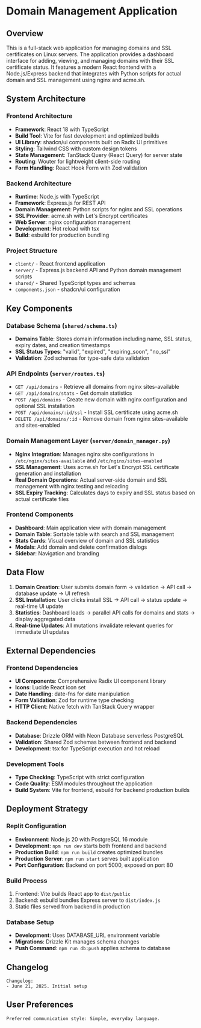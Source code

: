 # Domain Management Application

## Overview

This is a full-stack web application for managing domains and SSL certificates on Linux servers. The application provides a dashboard interface for adding, viewing, and managing domains with their SSL certificate status. It features a modern React frontend with a Node.js/Express backend that integrates with Python scripts for actual domain and SSL management using nginx and acme.sh.

## System Architecture

### Frontend Architecture
- **Framework**: React 18 with TypeScript
- **Build Tool**: Vite for fast development and optimized builds
- **UI Library**: shadcn/ui components built on Radix UI primitives
- **Styling**: Tailwind CSS with custom design tokens
- **State Management**: TanStack Query (React Query) for server state
- **Routing**: Wouter for lightweight client-side routing
- **Form Handling**: React Hook Form with Zod validation

### Backend Architecture
- **Runtime**: Node.js with TypeScript
- **Framework**: Express.js for REST API
- **Domain Management**: Python scripts for nginx and SSL operations
- **SSL Provider**: acme.sh with Let's Encrypt certificates
- **Web Server**: nginx configuration management
- **Development**: Hot reload with tsx
- **Build**: esbuild for production bundling

### Project Structure
- `client/` - React frontend application
- `server/` - Express.js backend API and Python domain management scripts
- `shared/` - Shared TypeScript types and schemas
- `components.json` - shadcn/ui configuration

## Key Components

### Database Schema (`shared/schema.ts`)
- **Domains Table**: Stores domain information including name, SSL status, expiry dates, and creation timestamps
- **SSL Status Types**: "valid", "expired", "expiring_soon", "no_ssl"
- **Validation**: Zod schemas for type-safe data validation

### API Endpoints (`server/routes.ts`)
- `GET /api/domains` - Retrieve all domains from nginx sites-available
- `GET /api/domains/stats` - Get domain statistics
- `POST /api/domains` - Create new domain with nginx configuration and optional SSL installation
- `POST /api/domains/:id/ssl` - Install SSL certificate using acme.sh
- `DELETE /api/domains/:id` - Remove domain from nginx sites-available and sites-enabled

### Domain Management Layer (`server/domain_manager.py`)
- **Nginx Integration**: Manages nginx site configurations in `/etc/nginx/sites-available` and `/etc/nginx/sites-enabled`
- **SSL Management**: Uses acme.sh for Let's Encrypt SSL certificate generation and installation
- **Real Domain Operations**: Actual server-side domain and SSL management with nginx testing and reloading
- **SSL Expiry Tracking**: Calculates days to expiry and SSL status based on actual certificate files

### Frontend Components
- **Dashboard**: Main application view with domain management
- **Domain Table**: Sortable table with search and SSL management
- **Stats Cards**: Visual overview of domain and SSL statistics
- **Modals**: Add domain and delete confirmation dialogs
- **Sidebar**: Navigation and branding

## Data Flow

1. **Domain Creation**: User submits domain form → validation → API call → database update → UI refresh
2. **SSL Installation**: User clicks install SSL → API call → status update → real-time UI update
3. **Statistics**: Dashboard loads → parallel API calls for domains and stats → display aggregated data
4. **Real-time Updates**: All mutations invalidate relevant queries for immediate UI updates

## External Dependencies

### Frontend Dependencies
- **UI Components**: Comprehensive Radix UI component library
- **Icons**: Lucide React icon set
- **Date Handling**: date-fns for date manipulation
- **Form Validation**: Zod for runtime type checking
- **HTTP Client**: Native fetch with TanStack Query wrapper

### Backend Dependencies
- **Database**: Drizzle ORM with Neon Database serverless PostgreSQL
- **Validation**: Shared Zod schemas between frontend and backend
- **Development**: tsx for TypeScript execution and hot reload

### Development Tools
- **Type Checking**: TypeScript with strict configuration
- **Code Quality**: ESM modules throughout the application
- **Build System**: Vite for frontend, esbuild for backend production builds

## Deployment Strategy

### Replit Configuration
- **Environment**: Node.js 20 with PostgreSQL 16 module
- **Development**: `npm run dev` starts both frontend and backend
- **Production Build**: `npm run build` creates optimized bundles
- **Production Server**: `npm run start` serves built application
- **Port Configuration**: Backend on port 5000, exposed on port 80

### Build Process
1. Frontend: Vite builds React app to `dist/public`
2. Backend: esbuild bundles Express server to `dist/index.js`
3. Static files served from backend in production

### Database Setup
- **Development**: Uses DATABASE_URL environment variable
- **Migrations**: Drizzle Kit manages schema changes
- **Push Command**: `npm run db:push` applies schema to database

## Changelog

```
Changelog:
- June 21, 2025. Initial setup
```

## User Preferences

```
Preferred communication style: Simple, everyday language.
```